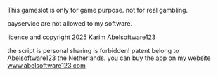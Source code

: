 This gameslot is only for game purpose. not for real gambling.

payservice are not allowed to my software.

licence and copyright 2025 Karim Abelsoftware123

the script is personal sharing is forbidden! 
patent belong to Abelsoftware123 the Netherlands. 
you can buy the app on my website www.abelsoftware123.com
